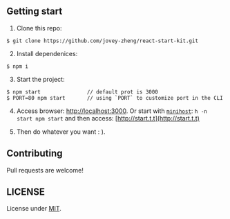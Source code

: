 
## Getting start

  1. Clone this repo:
  ```
  $ git clone https://github.com/jovey-zheng/react-start-kit.git
  ```

  2. Install dependenices:
  ```
  $ npm i
  ```

  3. Start the project:
  ```
  $ npm start               // default prot is 3000
  $ PORT=80 npm start       // using `PORT` to customize port in the CLI
  ```

  4. Access browser: [http://localhost:3000](http://localhost:3000). Or start with [`minihost`](https://www.npmjs.com/package/minihost):
    ```
    h -n start npm start
    ```
    and then access: [http://start.t.t](http://start.t.t)

  5. Then do whatever you want : ).

## Contributing

Pull requests are welcome!

## LICENSE

License under [MIT](https://github.com/jovey-zheng/react-start-kit/blob/master/LICENSE.md).
